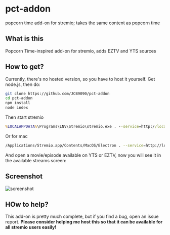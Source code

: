 # pct-addon
popcorn time add-on for stremio; takes the same content as popcorn time

## What is this
Popcorn Time-inspired add-on for stremio, adds EZTV and YTS sources

## How to get?
Currently, there's no hosted version, so you have to host it yourself.
Get node.js, then do:
```bash
git clone https://github.com/JCB9090/pct-addon
cd pct-addon
npm install
node index
```

Then start stremio
```cmd
%LOCALAPPDATA%\Programs\LNV\Stremio\stremio.exe . --service=http://localhost:7821
```
Or  for mac
```bash
/Applications/Stremio.app/Contents/MacOS/Electron . --service=http://localhost:7821
```

And open a movie/episode available on YTS or EZTV, now you will see it in the available streams screen:


## Screenshot
![screenshot](screenshot/demo.png)


## HOw to help?
This add-on is pretty much complete, but if you find a bug, open an issue report.
**Please consider helping me host this so that it can be available for all stremio users easily!**
